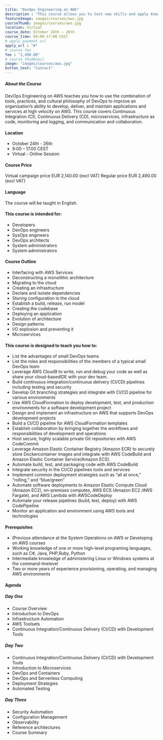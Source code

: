 ```yaml
---
title: "DevOps Engineering on AWS"
description : "This course allows you to test new skills and apply knowledge to your working environment through a variety of practical exercises. This course will be delivered through a mix of instructor-led training (ILT) and hands-on labs."
featureImage: images/courses/aws.jpg
courseThumb: images/courses/aws.jpg
location: Virtual
course_date: October 24th – 26th
course_time: 09:00-17:00 CEST
# apply payment url
apply_url : "#"
# course fee
fee : "2,490.00"
# course thumbnail
image: "images/courses/aws.jpg"
button_text: "Contact"
---
```


##### About the Course

DevOps Engineering on AWS teaches you how to use the combination of tools, practices, and cultural philosophy of DevOps to improve an organization’s ability to develop, deliver, and maintain applications and services at high velocity on AWS. This course covers Continuous Integration (CI), Continuous Delivery (CD), microservices, infrastructure as code, monitoring and logging, and communication and collaboration.

#### Location

* October 24th - 26th
* 9:00 – 17.00 CEST
* Virtual - Online Session

#### Course Price 

Virtual campaign price EUR 2,140.00 (excl VAT)
Regular price EUR 2,490.00 (excl VAT)

#### Language

The course will be taught in English.

#### This course is intended for:

* Developers
* DevOps engineers
* SysOps engineers
* DevOps architects
* System administrators
* System administrators

#### Course Outline

* Interfacing with AWS Services
* Deconstructing a monolithic architecture
* Migrating to the cloud
* Creating an infrastructure
* Declare and isolate dependencies
* Storing configuration in the cloud
* Establish a build, release, run model
* Creating the codebase
* Deploying an application
* Evolution of architecture
* Design patterns
* I/O explosion and preventing it
* Microservices

#### This course is designed to teach you how to:

* List the advantages of small DevOps teams
* List the roles and responsibilities of the members of a typical small DevOps team
* Leverage AWS Cloud9 to write, run and debug your code as well as share your cloud-basedIDE with your dev team.
* Build continuous integration/continuous delivery (CI/CD) pipelines including testing and security
* Develop Git branching strategies and integrate with CI/CD pipeline for various environments
* Use AWS CloudFormation to deploy development, test, and production environments for a software development project
* Design and implement an infrastructure on AWS that supports DevOps development projects
* Build a CI/CD pipeline for AWS CloudFormation templates
* Establish collaboration by bringing together the workflows and responsibilities of development and operations
* Host secure, highly scalable private Git repositories with AWS CodeCommit
* Leverage Amazon Elastic Container Registry (Amazon ECR) to securely store Dockercontainer images and integrate with AWS CodeBuild and Amazon Elastic Container Service(Amazon ECS).
* Automate build, test, and packaging code with AWS CodeBuild
* Integrate security in the CI/CD pipelines tools and services
* Implement common deployment strategies such as “all at once,” “rolling,” and “blue/green”
* Automate software deployments to Amazon Elastic Compute Cloud (Amazon EC2), on-premises computes, AWS ECS (Amazon EC2 /AWS Fargate), and AWS Lambda with AWSCodeDeploy
* Automate your release pipelines (build, test, deploy) with AWS CodePipeline
* Monitor an application and environment using AWS tools and technologies

#### Prerequisites

* IPrevious attendance at the System Operations on AWS or Developing on AWS courses
* Working knowledge of one or more high-level programing languages, such as C#, Java, PHP,Ruby, Python
* Intermediate knowledge of administering Linux or Windows systems at the command-linelevel
* Two or more years of experience provisioning, operating, and managing AWS environments

#### Agenda

##### Day One

* Course Overview
* Introduction to DevOps
* Infrastructure Automation
* AWS Toolsets
* Continuous Integration/Continuous Delivery (CI/CD) with Development Tools

##### Day Two

* Continuous Integration/Continuous Delivery (CI/CD) with Development Tools
* Introduction to Microservices
* DevOps and Containers
* DevOps and Serverless Computing
* Deployment Strategies
* Automated Testing

##### Day Three

* Security Automation
* Configuration Management
* Observability
* Reference architectures
* Course Summary